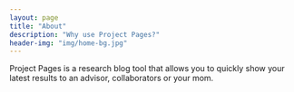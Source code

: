 ```yaml
---
layout: page
title: "About"
description: "Why use Project Pages?"
header-img: "img/home-bg.jpg"
---
```


Project Pages is a research blog tool that allows you to quickly show your latest results to an advisor, collaborators or your mom.
	
